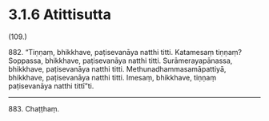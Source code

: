 # 3.1.6 Atittisutta

(109.)

882\. “Tiṇṇaṃ, bhikkhave, paṭisevanāya natthi titti. Katamesaṃ tiṇṇaṃ? Soppassa, bhikkhave, paṭisevanāya natthi titti. Surāmerayapānassa, bhikkhave, paṭisevanāya natthi titti. Methunadhammasamāpattiyā, bhikkhave, paṭisevanāya natthi titti. Imesaṃ, bhikkhave, tiṇṇaṃ paṭisevanāya natthi tittī”ti.

---

883\. Chaṭṭhaṃ.
